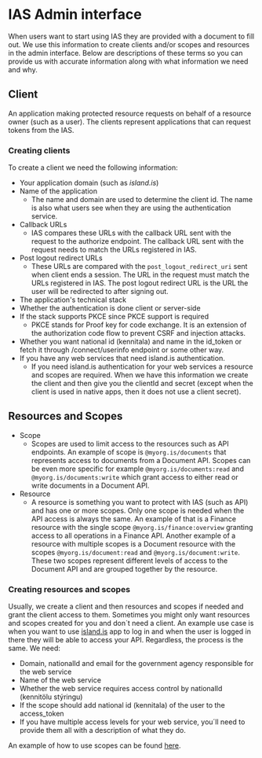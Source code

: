 
# IAS Admin interface
When users want to start using IAS they are provided with a document to fill out. We use this information to create clients and/or scopes and resources in the admin interface. Below are descriptions of these terms so you can provide us with accurate information along with what information we need and why.

## Client

An application making protected resource requests on behalf of a resource owner (such as a user). The clients represent applications that can request tokens from the IAS.
### Creating clients
To create a client we need the following information: 
 - Your application domain (such as _island.is_)
 - Name of the application
	 - The name and domain are used to determine the client id. The name is also what users see when they are using the authentication service.
 - Callback URLs
	 - IAS compares these URLs with the callback URL sent with the request to the authorize endpoint. The callback URL sent with the request needs to match the URLs registered in IAS.
 - Post logout redirect URLs
	 - These URLs are compared with the `post_logout_redirect_uri` sent when client ends a session. The URL in the request must match the URLs registered in IAS. The post logout redirect URL is the URL the user will be redirected to after signing out.
 - The application's technical stack
 - Whether the authentication is done client or server-side
 - If the stack supports PKCE since PKCE support is required
	 - PKCE stands for Proof key for code exchange. It is an extension of the authorization code flow to prevent CSRF and injection attacks.
 - Whether you want national id (kennitala) and name in the id_token or fetch it through /connect/userinfo endpoint or some other way.
 - If you have any web services that need island.is authentication.
	 - If you need island.is authentication for your web services a resource and scopes are required.
When we have this information we create the client and then give you the clientId and secret (except when the client is used in native apps, then it does not use a client secret).

## Resources and Scopes

 - Scope
	 - Scopes are used to limit access to the resources such as API endpoints. An example of scope is `@myorg.is/documents` that represents access to documents from a Document API. Scopes can be even more specific for example `@myorg.is/documents:read` and `@myorg.is/documents:write` which grant access to either read or write documents in a Document API.
 - Resource
	 - A resource is something you want to protect with IAS (such as API) and has one or more scopes. Only one scope is needed when the API access is always the same. An example of that is a Finance resource with the single scope `@myorg.is/finance:overview` granting access to all operations in a Finance API. Another example of a resource with multiple scopes is a Document resource with the scopes `@myorg.is/document:read` and `@myorg.is/document:write`. These two scopes represent different levels of access to the Document API and are grouped together by the resource.

### Creating resources and scopes

Usually, we create a client and then resources and scopes if needed and grant the client access to them.
Sometimes you might only want resources and scopes created for you and don´t need a client. An example use case is when you want to use [island.is](http://island.is/) app to log in and when the user is logged in there they will be able to access your API. Regardless, the process is the same. We need:

 - Domain, nationalId and email for the government agency responsible for the web service
 - Name of the web service
 - Whether the web service requires access control by nationalId (kennitölu stýringu)
 - If the scope should add national id (kennitala) of the user to the access_token
 - If you have multiple access levels for your web service, you´ll need to provide them all with a description of what they do.

An example of how to use scopes can be found [here](https://docs.devland.is/technical-overview/auth/configuration#example-authentication).
